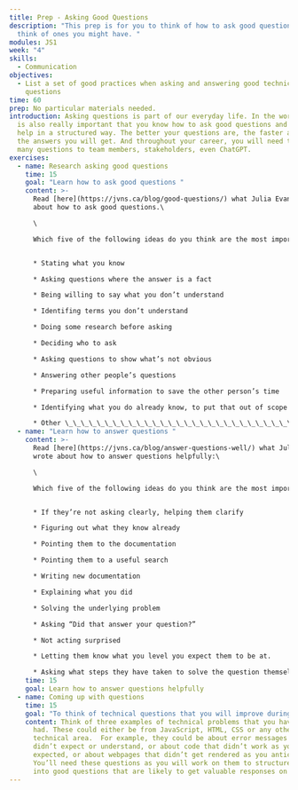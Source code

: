 ```yaml
---
title: Prep - Asking Good Questions
description: "This prep is for you to think of how to ask good questions and
  think of ones you might have. "
modules: JS1
week: "4"
skills:
  - Communication
objectives:
  - List a set of good practices when asking and answering good technical
    questions
time: 60
prep: No particular materials needed.
introduction: Asking questions is part of our everyday life. In the workplace it
  is also really important that you know how to ask good questions and ask for
  help in a structured way. The better your questions are, the faster and better
  the answers you will get. And throughout your career, you will need to ask
  many questions to team members, stakeholders, even ChatGPT.
exercises:
  - name: Research asking good questions
    time: 15
    goal: "Learn how to ask good questions "
    content: >-
      Read [here](https://jvns.ca/blog/good-questions/) what Julia Evans wrote
      about how to ask good questions.\

      \

      Which five of the following ideas do you think are the most important when asking good questions?


      * Stating what you know

      * Asking questions where the answer is a fact

      * Being willing to say what you don’t understand

      * Identifing terms you don’t understand

      * Doing some research before asking

      * Deciding who to ask

      * Asking questions to show what’s not obvious

      * Answering other people’s questions 

      * Preparing useful information to save the other person’s time

      * Identifying what you do already know, to put that out of scope of the “question”.

      * Other \_\_\_\_\_\_\_\_\_\_\_\_\_\_\_\_\_\_\_\_\_\_\_\_\_\_\_\_\_\_\_\_\_\_\_\_\_\_\_\__
  - name: "Learn how to answer questions "
    content: >-
      Read [here](https://jvns.ca/blog/answer-questions-well/) what Julia Evans
      wrote about how to answer questions helpfully:\

      \

      Which five of the following ideas do you think are the most important when answering good questions?


      * If they’re not asking clearly, helping them clarify

      * Figuring out what they know already

      * Pointing them to the documentation

      * Pointing them to a useful search

      * Writing new documentation

      * Explaining what you did

      * Solving the underlying problem

      * Asking “Did that answer your question?”

      * Not acting surprised

      * Letting them know what you level you expect them to be at.

      * Asking what steps they have taken to solve the question themselves.
    time: 15
    goal: Learn how to answer questions helpfully
  - name: Coming up with questions
    time: 15
    goal: "To think of technical questions that you will improve during the session "
    content: Think of three examples of technical problems that you have recently
      had. These could either be from JavaScript, HTML, CSS or any other
      technical area.  For example, they could be about error messages you
      didn’t expect or understand, or about code that didn’t work as you
      expected, or about webpages that didn’t get rendered as you anticipated.
      You’ll need these questions as you will work on them to structure them
      into good questions that are likely to get valuable responses on Saturday.
---
```

